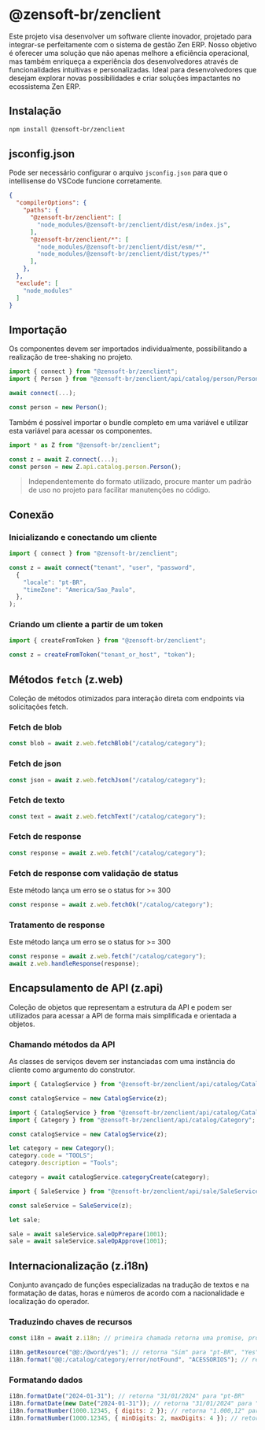 # @zensoft-br/zenclient

Este projeto visa desenvolver um software cliente inovador, projetado para integrar-se perfeitamente com o sistema de gestão Zen ERP. Nosso objetivo é oferecer uma solução que não apenas melhore a eficiência operacional, mas também enriqueça a experiência dos desenvolvedores através de funcionalidades intuitivas e personalizadas. Ideal para desenvolvedores que desejam explorar novas possibilidades e criar soluções impactantes no ecossistema Zen ERP.

## Instalação

```bash
npm install @zensoft-br/zenclient
```

## jsconfig.json

Pode ser necessário configurar o arquivo `jsconfig.json` para que o intellisense do VSCode funcione corretamente.

```json
{
  "compilerOptions": {
    "paths": {
      "@zensoft-br/zenclient": [
        "node_modules/@zensoft-br/zenclient/dist/esm/index.js",
      ],
      "@zensoft-br/zenclient/*": [
        "node_modules/@zensoft-br/zenclient/dist/esm/*",
        "node_modules/@zensoft-br/zenclient/dist/types/*"
      ],
    },
  },
  "exclude": [
    "node_modules"
  ]
}
```

## Importação

Os componentes devem ser importados individualmente, possibilitando a realização de tree-shaking no projeto.

```js
import { connect } from "@zensoft-br/zenclient";
import { Person } from "@zensoft-br/zenclient/api/catalog/person/Person";

await connect(...);

const person = new Person();
```

Também é possível importar o bundle completo em uma variável e utilizar esta variável para acessar os componentes.

```js
import * as Z from "@zensoft-br/zenclient";

const z = await Z.connect(...);
const person = new Z.api.catalog.person.Person();
```

> Independentemente do formato utilizado, procure manter um padrão de uso no projeto para facilitar manutenções no código.

## Conexão

### Inicializando e conectando um cliente

```js
import { connect } from "@zensoft-br/zenclient";

const z = await connect("tenant", "user", "password",
  {
    "locale": "pt-BR",
    "timeZone": "America/Sao_Paulo",
  },
);

```

### Criando um cliente a partir de um token

```js
import { createFromToken } from "@zensoft-br/zenclient";

const z = createFromToken("tenant_or_host", "token");
```

## Métodos `fetch` (z.web)

Coleção de métodos otimizados para interação direta com endpoints via solicitações fetch.

### Fetch de blob

```js
const blob = await z.web.fetchBlob("/catalog/category");
```

### Fetch de json

```js
const json = await z.web.fetchJson("/catalog/category");
```

### Fetch de texto

```js
const text = await z.web.fetchText("/catalog/category");
```

### Fetch de response

```js
const response = await z.web.fetch("/catalog/category");
```

### Fetch de response com validação de status 

Este método lança um erro se o status for >= 300

```js
const response = await z.web.fetchOk("/catalog/category");
```

### Tratamento de response

Este método lança um erro se o status for >= 300

```js
const response = await z.web.fetch("/catalog/category");
await z.web.handleResponse(response);
```

## Encapsulamento de API (z.api)

Coleção de objetos que representam a estrutura da API e podem ser utilizados para acessar a API de forma mais simplificada e orientada a objetos.

### Chamando métodos da API

As classes de serviços devem ser instanciadas com uma instância do cliente como argumento do construtor.

```js
import { CatalogService } from "@zensoft-br/zenclient/api/catalog/CatalogService";

const catalogService = new CatalogService(z);
```

```js
import { CatalogService } from "@zensoft-br/zenclient/api/catalog/CatalogService";
import { Category } from "@zensoft-br/zenclient/api/catalog/Category";

const catalogService = new CatalogService(z);

let category = new Category();
category.code = "TOOLS";
category.description = "Tools";

category = await catalogService.categoryCreate(category);
```

```js
import { SaleService } from "@zensoft-br/zenclient/api/sale/SaleService";

const saleService = SaleService(z);

let sale;

sale = await saleService.saleOpPrepare(1001);
sale = await saleService.saleOpApprove(1001);
```

## Internacionalização (z.i18n)

Conjunto avançado de funções especializadas na tradução de textos e na formatação de datas, horas e números de acordo com a nacionalidade e localização do operador.

### Traduzindo chaves de recursos

```js
const i18n = await z.i18n; // primeira chamada retorna uma promise, próximas chamadas retornam um objeto

i18n.getResource("@@:/@word/yes"); // retorna "Sim" para "pt-BR", "Yes" para "en-US"
i18n.format("@@:/catalog/category/error/notFound", "ACESSORIOS"); // retorna "Categoria ACESSORIOS não encontrada" para "pt-BR"
```

### Formatando dados

```js
i18n.formatDate("2024-01-31"); // retorna "31/01/2024" para "pt-BR"
i18n.formatDate(new Date("2024-01-31")); // retorna "31/01/2024" para "pt-BR"
i18n.formatNumber(1000.12345, { digits: 2 }); // retorna "1.000,12" para "pt-BR"
i18n.formatNumber(1000.12345, { minDigits: 2, maxDigits: 4 }); // retorna "1.000,1234" para "pt-BR"
```
